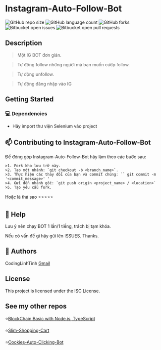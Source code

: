 # Instagram-Auto-Follow-Bot

![GitHub repo size](https://img.shields.io/github/repo-size/codinglinhtinh/Instagram-Auto-Follow-Bot?style=for-the-badge)
![GitHub language count](https://img.shields.io/github/languages/count/codinglinhtinh/Instagram-Auto-Follow-Bot?style=for-the-badge)
![GitHub forks](https://img.shields.io/github/forks/codinglinhtinh/Instagram-Auto-Follow-Bot?style=for-the-badge)
![Bitbucket open issues](https://img.shields.io/bitbucket/issues/codinglinhtinh/Instagram-Auto-Follow-Bot?style=for-the-badge)
![Bitbucket open pull requests](https://img.shields.io/bitbucket/pr-raw/codinglinhtinh/Instagram-Auto-Follow-Bot?style=for-the-badge)

## Description
>Một IG BOT đơn giản.

>Tự động follow những người mà bạn muốn cướp follow.

>Tự động unfollow.

>Tự động đăng nhập vào IG

## Getting Started
### 💻 Dependencies

* Hãy import thư viện Selenium vào project

## 📫 Contributing to Instagram-Auto-Follow-Bot
Để đóng góp Instagram-Auto-Follow-Bot hãy làm theo các bước sau:

    >1. Fork kho lưu trữ này.
    >2. Tạo một nhánh: `git checkout -b <branch_name>`.
    >3. Thực hiện các thay đổi của bạn và commit chúng: `` git commit -m '<commit_message>' '
    >4. Gửi đến nhánh gốc: `git push origin <project_name> / <location>`
    >5. Tạo yêu cầu fork.

Hoặc là thả sao ⭐⭐⭐⭐⭐

## 🔎 Help
Lưu ý nên chạy BOT 1 lần/1 tiếng, trách bị tạm khóa.

Nếu có vấn đề gì hãy gửi lên ISSUES.
Thanks.

## 🧐 Authors

CodingLinhTinh 
[Gmail](ngocquachgamedevz@gmail.com)


## License

This project is licensed under the ISC License.

## See my other repos
⭐<a href="https://github.com/CodingLinhTinh/Node.js-blockchain-basic.git">BlockChain Basic with Node.js, TypeScript</a>

⭐<a href="https://github.com/CodingLinhTinh/Slim-Shopping-Cart.git">Slim-Shopping-Cart</a>

⭐<a href="https://github.com/CodingLinhTinh/Cookies-Auto-Clicking-Bot.git">Cookies-Auto-Clicking-Bot</a>
